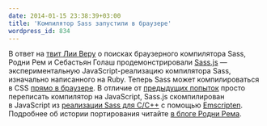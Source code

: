 ```yaml
---
date: 2014-01-15 23:38:39+03:00
title: 'Компилятор Sass запустили в браузере'
wordpress_id: 834
---
```


В ответ на [твит Лии Веру](https://twitter.com/LeaVerou/status/420994194732515328) о поисках браузерного компилятора Sass, Родни Рем и Себастьян Голаш продемонстрировали [Sass.js](https://github.com/medialize/sass.js/) — экспериментальную JavaScript-реализацию компилятора Sass, изначально написанного на Ruby. Теперь Sass может компилироваться в CSS [прямо в браузере](http://medialize.github.io/sass.js/). В отличие от [предыдущих попыток](https://github.com/bmavity/scss-js) просто переписать компилятор на JavaScript, Sass.js скомпилирован в JavaScript из [реализации Sass для C/C++](https://github.com/hcatlin/sassc/) с помощью [Emscripten](https://github.com/kripken/emscripten/). Подробнее об истории портирования читайте [в блоге Родни Рема](http://blog.rodneyrehm.de/archives/33-libsass.js-An-Emscripten-Experiment.html).
